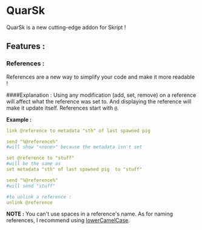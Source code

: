 # QuarSk

QuarSk is a new cutting-edge addon for Skript !

## Features :

### References :

References are a new way to simplify your code and make it more readable !

####Explanation :
Using any modification (add, set, remove) on a reference will affect what the reference was set to.
And displaying the reference will make it update itself. References start with `@`.

**Example :**
```yml
link @reference to metadata "sth" of last spawned pig

send "%@reference%"
#will show "<none>" because the metadata isn't set

set @reference to "stuff"
#will be the same as
set metadata "sth" of last spawned pig  to "stuff"

send "%@reference%"
#will send "stuff"

#to unlink a reference :
unlink @reference
```

**NOTE :**
You can't use spaces in a reference's name. As for naming references, I recommend using [lowerCamelCase](http://wiki.c2.com/?LowerCamelCase).



